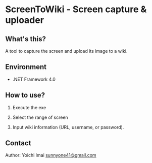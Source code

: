 ScreenToWiki - Screen capture & uploader
===========================================

What's this?
-------------
A tool to capture the screen and upload its image to a wiki.

Environment
------------
* .NET Framework 4.0

How to use?
------------
1. Execute the exe

2. Select the range of screen

3. Input wiki information (URL, username, or password).

Contact
--------
Author: Yoichi Imai <sunnyone41@gmail.com>
